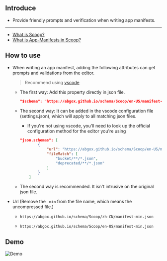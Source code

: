 ## Introduce

- Provide friendly prompts and verification when writing app manifests.

---

- [What is Scoop?](https://github.com/ScoopInstaller/Scoop)
- [What is App-Manifests in Scoop?](https://github.com/ScoopInstaller/Scoop/wiki/App-Manifests)

## How to use

- When writing an app manifest, adding the following attributes can get prompts and validations from the editor.

  > Recommend using [vscode](https://code.visualstudio.com)

  - The first way: Add this property directly in json file.
    ```json
    "$schema": "https://abgox.github.io/schema/Scoop/en-US/manifest-min.json",
    ```
  - The second way: It can be added in the vscode configuration file (settings.json), which will apply to all matching json files.

    - If you're not using vscode, you'll need to look up the official configuration method for the editor you're using

    ```json
    "json.schemas": [
            {
                "url": "https://abgox.github.io/schema/Scoop/en-US/manifest-min.json",
                "fileMatch": [
                    "bucket/**/*.json",
                    "deprecated/**/*.json"
                ]
            }
        ]
    ```

  - The second way is recommended. It isn't intrusive on the original json file.

- Url (Remove the `-min` from the file name, which means the uncompressed file.)

  - `https://abgox.github.io/schema/Scoop/zh-CN/manifest-min.json`

  - `https://abgox.github.io/schema/Scoop/en-US/manifest-min.json`

## Demo

![Demo](https://abgop.netlify.app/ScoopType/demo.gif)
